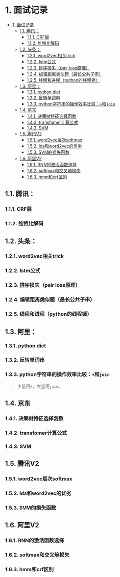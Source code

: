# 1. 面试记录
<!-- TOC -->

- [1. 面试记录](#1-%E9%9D%A2%E8%AF%95%E8%AE%B0%E5%BD%95)
  - [1.1. 腾讯：](#11-%E8%85%BE%E8%AE%AF)
    - [1.1.1. CRF层](#111-crf%E5%B1%82)
    - [1.1.2. 维特比解码](#112-%E7%BB%B4%E7%89%B9%E6%AF%94%E8%A7%A3%E7%A0%81)
  - [1.2. 头条：](#12-%E5%A4%B4%E6%9D%A1)
    - [1.2.1. word2vec相关trick](#121-word2vec%E7%9B%B8%E5%85%B3trick)
    - [1.2.2. lstm公式](#122-lstm%E5%85%AC%E5%BC%8F)
    - [1.2.3. 排序损失（pair loss原理）](#123-%E6%8E%92%E5%BA%8F%E6%8D%9F%E5%A4%B1pair-loss%E5%8E%9F%E7%90%86)
    - [1.2.4. 编辑距离类似题（最长公共子串）](#124-%E7%BC%96%E8%BE%91%E8%B7%9D%E7%A6%BB%E7%B1%BB%E4%BC%BC%E9%A2%98%E6%9C%80%E9%95%BF%E5%85%AC%E5%85%B1%E5%AD%90%E4%B8%B2)
    - [1.2.5. 线程和进程（python的线程锁）](#125-%E7%BA%BF%E7%A8%8B%E5%92%8C%E8%BF%9B%E7%A8%8Bpython%E7%9A%84%E7%BA%BF%E7%A8%8B%E9%94%81)
  - [1.3. 阿里：](#13-%E9%98%BF%E9%87%8C)
    - [1.3.1. python dict](#131-python-dict)
    - [1.3.2. 反转单词串](#132-%E5%8F%8D%E8%BD%AC%E5%8D%95%E8%AF%8D%E4%B8%B2)
    - [1.3.3. python字符串的操作效率比较：`+`和`join`](#133-python%E5%AD%97%E7%AC%A6%E4%B8%B2%E7%9A%84%E6%93%8D%E4%BD%9C%E6%95%88%E7%8E%87%E6%AF%94%E8%BE%83%E5%92%8Cjoin)
  - [1.4. 京东](#14-%E4%BA%AC%E4%B8%9C)
    - [1.4.1. 决策树特征选择函数](#141-%E5%86%B3%E7%AD%96%E6%A0%91%E7%89%B9%E5%BE%81%E9%80%89%E6%8B%A9%E5%87%BD%E6%95%B0)
    - [1.4.2. transfomer计算公式](#142-transfomer%E8%AE%A1%E7%AE%97%E5%85%AC%E5%BC%8F)
    - [1.4.3. SVM](#143-svm)
  - [1.5. 腾讯V2](#15-%E8%85%BE%E8%AE%AFv2)
    - [1.5.1. word2vec层次softmax](#151-word2vec%E5%B1%82%E6%AC%A1softmax)
    - [1.5.2. lda和word2vec的优劣](#152-lda%E5%92%8Cword2vec%E7%9A%84%E4%BC%98%E5%8A%A3)
    - [1.5.3. SVM的损失函数](#153-svm%E7%9A%84%E6%8D%9F%E5%A4%B1%E5%87%BD%E6%95%B0)
  - [1.6. 阿里V2](#16-%E9%98%BF%E9%87%8Cv2)
    - [1.6.1. RNN的激活函数选择](#161-rnn%E7%9A%84%E6%BF%80%E6%B4%BB%E5%87%BD%E6%95%B0%E9%80%89%E6%8B%A9)
    - [1.6.2. softmax和交叉熵损失](#162-softmax%E5%92%8C%E4%BA%A4%E5%8F%89%E7%86%B5%E6%8D%9F%E5%A4%B1)
    - [1.6.3. hmm和crf区别](#163-hmm%E5%92%8Ccrf%E5%8C%BA%E5%88%AB)

<!-- /TOC -->
## 1.1. 腾讯：

### 1.1.1. CRF层

### 1.1.2. 维特比解码

## 1.2. 头条：

### 1.2.1. word2vec相关trick

### 1.2.2. lstm公式

### 1.2.3. 排序损失（pair loss原理）

### 1.2.4. 编辑距离类似题（最长公共子串）

### 1.2.5. 线程和进程（python的线程锁）

## 1.3. 阿里：

### 1.3.1. python dict

### 1.3.2. 反转单词串

### 1.3.3. python字符串的操作效率比较：`+`和`join`
> 少量用`+`，大量用`join`。

## 1.4. 京东

### 1.4.1. 决策树特征选择函数

### 1.4.2. transfomer计算公式

### 1.4.3. SVM

## 1.5. 腾讯V2

### 1.5.1. word2vec层次softmax

### 1.5.2. lda和word2vec的优劣

### 1.5.3. SVM的损失函数

## 1.6. 阿里V2

### 1.6.1. RNN的激活函数选择

### 1.6.2. softmax和交叉熵损失

### 1.6.3. hmm和crf区别

